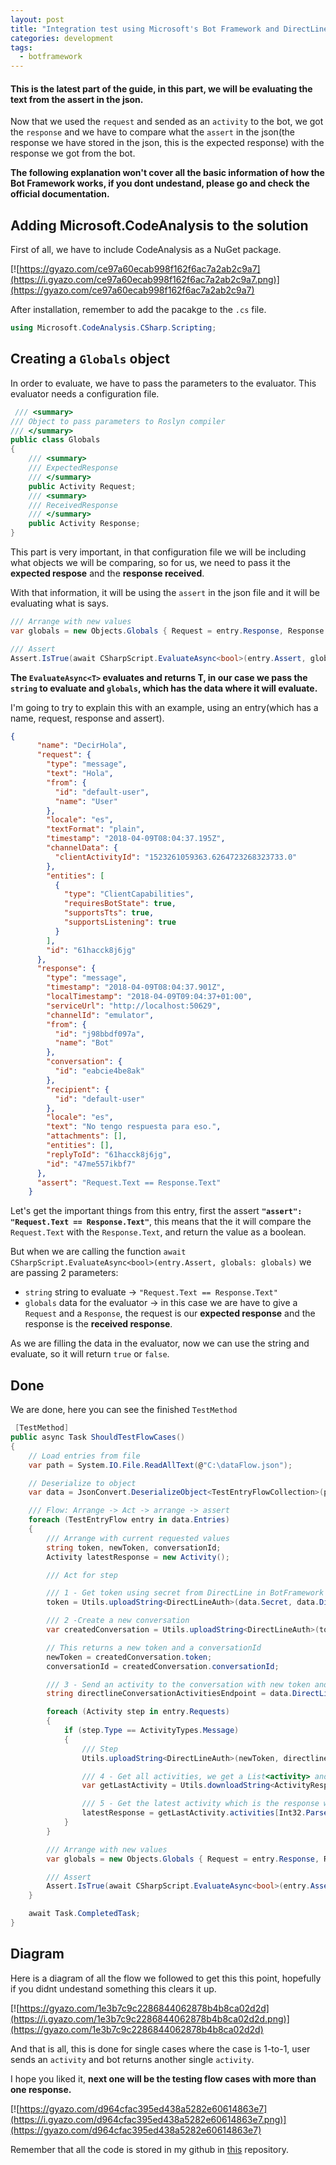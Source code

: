 ```yaml
---
layout: post
title: "Integration test using Microsoft's Bot Framework and DirectLine (3)"
categories: development
tags:
  - botframework
---
```


#### This is the latest part of the guide, in this part, we will be evaluating the text from the assert in the json.

Now that we used the `request` and sended as an `activity` to the bot, we got the `response` and we have to compare what the `assert` in the json(the response we have stored in the json, this is the expected response) with the response we got from the bot.

**The following explanation won't cover all the basic information of how the Bot Framework works, if you dont undestand, please go and check the official documentation.**

## Adding Microsoft.CodeAnalysis to the solution

First of all, we have to include CodeAnalysis as a NuGet package.

[![https://gyazo.com/ce97a60ecab998f162f6ac7a2ab2c9a7](https://i.gyazo.com/ce97a60ecab998f162f6ac7a2ab2c9a7.png)](https://gyazo.com/ce97a60ecab998f162f6ac7a2ab2c9a7)

After installation, remember to add the pacakge to the `.cs` file.


```csharp
using Microsoft.CodeAnalysis.CSharp.Scripting;
```

## Creating a `Globals` object

In order to evaluate, we have to pass the parameters to the evaluator. This evaluator needs a configuration file.

``` csharp
 /// <summary>
/// Object to pass parameters to Roslyn compiler
/// </summary>
public class Globals
{
    /// <summary>
    /// ExpectedResponse
    /// </summary>
    public Activity Request;
    /// <summary>
    /// ReceivedResponse
    /// </summary>
    public Activity Response;
}
```

This part is very important, in that configuration file we will be including what objects we will be comparing, so for us, we need to pass it the **expected respose** and the **response received**.

With that information, it will be using the `assert` in the json file and it will be evaluating what is says.

``` csharp
/// Arrange with new values
var globals = new Objects.Globals { Request = entry.Response, Response = latestResponse };

/// Assert
Assert.IsTrue(await CSharpScript.EvaluateAsync<bool>(entry.Assert, globals: globals));
```

**The `EvaluateAsync<T>` evaluates and returns T, in our case we pass the `string` to evaluate and `globals`, which has the data where it will evaluate.**

I'm going to try to explain this with an example, using an entry(which has a name, request, response and assert).

```json
{
      "name": "DecirHola",
      "request": {
        "type": "message",
        "text": "Hola",
        "from": {
          "id": "default-user",
          "name": "User"
        },
        "locale": "es",
        "textFormat": "plain",
        "timestamp": "2018-04-09T08:04:37.195Z",
        "channelData": {
          "clientActivityId": "1523261059363.6264723268323733.0"
        },
        "entities": [
          {
            "type": "ClientCapabilities",
            "requiresBotState": true,
            "supportsTts": true,
            "supportsListening": true
          }
        ],
        "id": "61hacck8j6jg"
      },
      "response": {
        "type": "message",
        "timestamp": "2018-04-09T08:04:37.901Z",
        "localTimestamp": "2018-04-09T09:04:37+01:00",
        "serviceUrl": "http://localhost:50629",
        "channelId": "emulator",
        "from": {
          "id": "j98bbdf097a",
          "name": "Bot"
        },
        "conversation": {
          "id": "eabcie4be8ak"
        },
        "recipient": {
          "id": "default-user"
        },
        "locale": "es",
        "text": "No tengo respuesta para eso.",
        "attachments": [],
        "entities": [],
        "replyToId": "61hacck8j6jg",
        "id": "47me557ikbf7"
      },
      "assert": "Request.Text == Response.Text"
    }
```

Let's get the important things from this entry, first the assert **`"assert": "Request.Text == Response.Text"`**, this means that the it will compare the `Request.Text` with the `Response.Text`, and return the value as a boolean.

But when we are calling the function `await CSharpScript.EvaluateAsync<bool>(entry.Assert, globals: globals)` we are passing 2 parameters:

- `string` string to evaluate -> `"Request.Text == Response.Text"`
- `globals` data for the evaluator -> in this case we are have to give a `Request` and a `Response`, the request is our **expected response** and the response is the **received response**.

As we are filling the data in the evaluator, now we can use the string and evaluate, so it will return `true` or `false`.

## Done

We are done, here you can see the finished `TestMethod`

```csharp
 [TestMethod]
public async Task ShouldTestFlowCases()
{
    // Load entries from file
    var path = System.IO.File.ReadAllText(@"C:\dataFlow.json");

    // Deserialize to object
    var data = JsonConvert.DeserializeObject<TestEntryFlowCollection>(path);

    /// Flow: Arrange -> Act -> arrange -> assert
    foreach (TestEntryFlow entry in data.Entries)
    {
        /// Arrange with current requested values
        string token, newToken, conversationId;
        Activity latestResponse = new Activity();

        /// Act for step

        /// 1 - Get token using secret from DirectLine in BotFramework panel
        token = Utils.uploadString<DirectLineAuth>(data.Secret, data.DirectLineGenerateTokenEndpoint, "").token;

        /// 2 -Create a new conversation
        var createdConversation = Utils.uploadString<DirectLineAuth>(token, data.DirectLineConversationEndpoint, "");

        // This returns a new token and a conversationId
        newToken = createdConversation.token;
        conversationId = createdConversation.conversationId;

        /// 3 - Send an activity to the conversation with new token and conversationId
        string directlineConversationActivitiesEndpoint = data.DirectLineConversationEndpoint + conversationId + "/activities";

        foreach (Activity step in entry.Requests)
        {
            if (step.Type == ActivityTypes.Message)
            {
                /// Step
                Utils.uploadString<DirectLineAuth>(newToken, directlineConversationActivitiesEndpoint, JsonConvert.SerializeObject(step));

                /// 4 - Get all activities, we get a List<activity> and a watermark
                var getLastActivity = Utils.downloadString<ActivityResponse>(newToken, directlineConversationActivitiesEndpoint);

                /// 5 - Get the latest activity which is the response we should be expecting
                latestResponse = getLastActivity.activities[Int32.Parse(getLastActivity.watermark)];
            }
        }

        /// Arrange with new values
        var globals = new Objects.Globals { Request = entry.Response, Response = latestResponse };

        /// Assert
        Assert.IsTrue(await CSharpScript.EvaluateAsync<bool>(entry.Assert, globals: globals));
    }

    await Task.CompletedTask;
}
```

## Diagram

Here is a diagram of all the flow we followed to get this this point, hopefully if you didnt undestand something this clears it up.

[![https://gyazo.com/1e3b7c9c2286844062878b4b8ca02d2d](https://i.gyazo.com/1e3b7c9c2286844062878b4b8ca02d2d.png)](https://gyazo.com/1e3b7c9c2286844062878b4b8ca02d2d)


And that is all, this is done for single cases where the case is 1-to-1, user sends an `activity` and bot returns another single `activity`.

I hope you liked it, **next one will be the testing flow cases with more than one response.**

[![https://gyazo.com/d964cfac395ed438a5282e60614863e7](https://i.gyazo.com/d964cfac395ed438a5282e60614863e7.png)](https://gyazo.com/d964cfac395ed438a5282e60614863e7)

Remember that all the code is stored in my github in [this](https://github.com/emimontesdeoca/integration-test-directline-bot-framework) repository.
